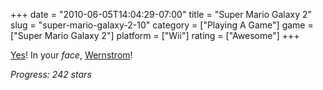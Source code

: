 +++
date = "2010-06-05T14:04:29-07:00"
title = "Super Mario Galaxy 2"
slug = "super-mario-galaxy-2-10"
category = ["Playing A Game"]
game = ["Super Mario Galaxy 2"]
platform = ["Wii"]
rating = ["Awesome"]
+++

[Yes]($SiteBaseURL$wp-content/uploads/2010/06/smg2_242_yay.jpg)!  In your <i>face</i>, [Wernstrom]($SiteBaseURL$wp-content/uploads/2010/06/inyourface.mp3)!

<i>Progress: 242 stars</i>
